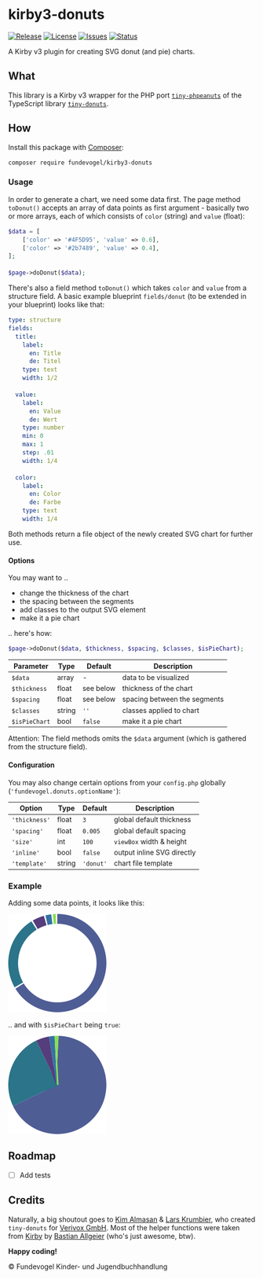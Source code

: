 # kirby3-donuts
[![Release](https://img.shields.io/github/release/Fundevogel/kirby3-donuts.svg)](https://github.com/Fundevogel/kirby3-donuts/releases) [![License](https://img.shields.io/github/license/Fundevogel/kirby3-donuts.svg)](https://github.com/Fundevogel/kirby3-donuts/blob/master/LICENSE) [![Issues](https://img.shields.io/github/issues/Fundevogel/kirby3-donuts.svg)](https://github.com/Fundevogel/kirby3-donuts/issues) [![Status](https://travis-ci.org/fundevogel/kirby3-donuts.svg?branch=master)](https://travis-ci.org/fundevogel/kirby3-donuts)

A Kirby v3 plugin for creating SVG donut (and pie) charts.


## What
This library is a Kirby v3 wrapper for the PHP port [`tiny-phpeanuts`](https://github.com/Fundevogel/tiny-phpeanuts) of the TypeScript library [`tiny-donuts`](https://github.com/Verivox/tiny-donuts).


## How
Install this package with [Composer](https://getcomposer.org):

```text
composer require fundevogel/kirby3-donuts
```


### Usage
In order to generate a chart, we need some data first. The page method `toDonut()` accepts an array of data points as first argument - basically two or more arrays, each of which consists of `color` (string) and `value` (float):

```php
$data = [
    ['color' => '#4F5D95', 'value' => 0.6],
    ['color' => '#2b7489', 'value' => 0.4],
];

$page->doDonut($data);
```

There's also a field method `toDonut()` which takes `color` and `value` from a structure field. A basic example blueprint `fields/donut` (to be extended in your blueprint) looks like that:

```yaml
type: structure
fields:
  title:
    label:
      en: Title
      de: Titel
    type: text
    width: 1/2

  value:
    label:
      en: Value
      de: Wert
    type: number
    min: 0
    max: 1
    step: .01
    width: 1/4

  color:
    label:
      en: Color
      de: Farbe
    type: text
    width: 1/4
```

Both methods return a file object of the newly created SVG chart for further use.


#### Options
You may want to ..

- change the thickness of the chart
- the spacing between the segments
- add classes to the output SVG element
- make it a pie chart

.. here's how:

```php
$page->doDonut($data, $thickness, $spacing, $classes, $isPieChart);
```

| Parameter     | Type   | Default   | Description                  |
| ------------- | ------ | --------- | ---------------------------- |
| `$data`       | array  | -         | data to be visualized        |
| `$thickness`  | float  | see below | thickness of the chart       |
| `$spacing`    | float  | see below | spacing between the segments |
| `$classes`    | string | `''`      | classes applied to chart     |
| `$isPieChart` | bool   | `false`   | make it a pie chart          |

Attention: The field methods omits the `$data` argument (which is gathered from the structure field).


#### Configuration
You may also change certain options from your `config.php` globally (`'fundevogel.donuts.optionName'`):

| Option        | Type   | Default   | Description                |
| ------------- | ------ | --------- | -------------------------- |
| `'thickness'` | float  | `3`       | global default thickness   |
| `'spacing'`   | float  | `0.005`   | global default spacing     |
| `'size'`      | int    | `100`     | `viewBox` width & height   |
| `'inline'`    | bool   | `false`   | output inline SVG directly |
| `'template'`  | string | `'donut'` | chart file template        |


### Example
Adding some data points, it looks like this:

![Donut Chart, powered by kirby3-donuts](./chart.svg)

.. and with `$isPieChart` being `true`:

![Donut Chart, powered by kirby3-donuts](./chart2.svg)


## Roadmap
- [ ] Add tests


## Credits
Naturally, a big shoutout goes to [Kim Almasan](https://github.com/Narquadah) & [Lars Krumbier](), who created `tiny-donuts` for [Verivox GmbH](https://github.com/Verivox). Most of the helper functions were taken from [Kirby](https://getkirby.com) by [Bastian Allgeier](https://github.com/bastianallgeier) (who's just awesome, btw).


**Happy coding!**


:copyright: Fundevogel Kinder- und Jugendbuchhandlung
